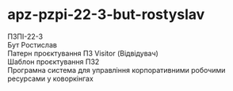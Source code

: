 # apz-pzpi-22-3-but-rostyslav

ПЗПІ-22-3  
Бут Ростислав  
Патерн проєктування ПЗ Visitor (Відвідувач)  
Шаблон проєктування ПЗ2  
Програмна система для управління корпоративними робочими ресурсами у коворкінгах
